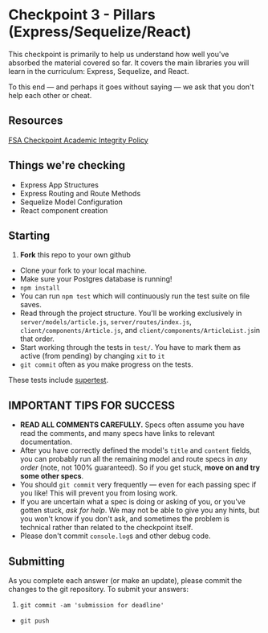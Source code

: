 # Checkpoint 3 - Pillars (Express/Sequelize/React)


This checkpoint is primarily to help us understand how well you've absorbed the material covered so far. It covers the main libraries you will learn in the curriculum: Express, Sequelize, and React.

To this end — and perhaps it goes without saying — we ask that you don't help each other or cheat.

## Resources

[FSA Checkpoint Academic Integrity Policy](https://gist.github.com/short-matthew-f/2ef877e84d6624626ec4fcc5d899936b)

## Things we're checking

* Express App Structures
* Express Routing and Route Methods
* Sequelize Model Configuration
* React component creation

## Starting

1. **Fork** this repo to your own github
* Clone your fork to your local machine.
* Make sure your Postgres database is running!
* `npm install`
* You can run `npm test` which will continuously run the test suite on file saves.
* Read through the project structure. You'll be working exclusively in `server/models/article.js`, `server/routes/index.js`, `client/components/Article.js`, and  `client/components/ArticleList.js`in that order.
* Start working through the tests in `test/`.  You have to mark them as active (from pending) by changing `xit` to `it`
* `git commit` often as you make progress on the tests.

These tests include [supertest](https://github.com/visionmedia/supertest).

## IMPORTANT TIPS FOR SUCCESS

* **READ ALL COMMENTS CAREFULLY.** Specs often assume you have read the comments, and many specs have links to relevant documentation.
* After you have correctly defined the model's `title` and `content` fields, you can probably run all the remaining model and route specs in *any order* (note, not 100% guaranteed). So if you get stuck, **move on and try some other specs**.
* You should `git commit` very frequently — even for each passing spec if you like! This will prevent you from losing work.
* If you are uncertain what a spec is doing or asking of you, or you've gotten stuck, *ask for help*. We may not be able to give you any hints, but you won't know if you don't ask, and sometimes the problem is technical rather than related to the checkpoint itself.
* Please don't commit `console.log`s and other debug code.

## Submitting

As you complete each answer (or make an update), please commit the changes to the git repository.  To submit your answers:

1. `git commit -am 'submission for deadline'`
* `git push`
